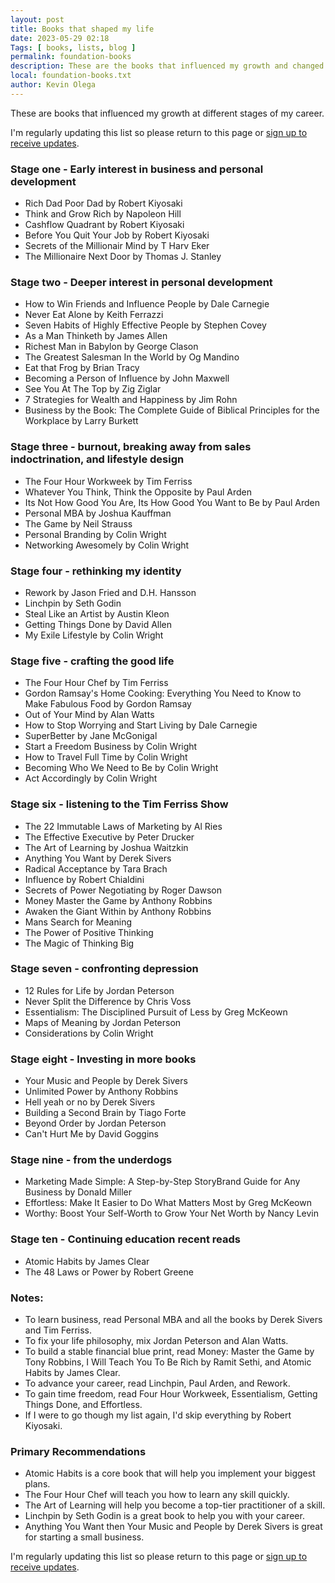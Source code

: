 ```yaml
--- 
layout: post 
title: Books that shaped my life
date: 2023-05-29 02:18
Tags: [ books, lists, blog ]
permalink: foundation-books
description: These are the books that influenced my growth and changed my life.
local: foundation-books.txt 
author: Kevin Olega 
--- 
```

These are books that influenced my growth at different stages of my career.

I'm regularly updating this list so please return to this page or [sign up to receive updates](https://sendfox.com/kevinolega).

### Stage one - Early interest in business and personal development

- Rich Dad Poor Dad by Robert Kiyosaki
- Think and Grow Rich by Napoleon Hill
- Cashflow Quadrant by Robert Kiyosaki
- Before You Quit Your Job by Robert Kiyosaki
- Secrets of the Millionair Mind by T Harv Eker
- The Millionaire Next Door by Thomas J. Stanley

### Stage two - Deeper interest in personal development

- How to Win Friends and Influence People by Dale Carnegie
- Never Eat Alone by Keith Ferrazzi
- Seven Habits of Highly Effective People by Stephen Covey
- As a Man Thinketh by James Allen
- Richest Man in Babylon by George Clason
- The Greatest Salesman In the World by Og Mandino
- Eat that Frog by Brian Tracy 
- Becoming a Person of Influence by John Maxwell 
- See You At The Top by Zig Ziglar 
- 7 Strategies for Wealth and Happiness by Jim Rohn 
- Business by the Book: The Complete Guide of Biblical Principles for the Workplace by Larry Burkett

### Stage three - burnout, breaking away from sales indoctrination, and lifestyle design

- The Four Hour Workweek by Tim Ferriss 
- Whatever You Think, Think the Opposite by Paul Arden
- Its Not How Good You Are, Its How Good You Want to Be by Paul Arden
- Personal MBA by Joshua Kauffman 
- The Game by Neil Strauss
- Personal Branding by Colin Wright
- Networking Awesomely by Colin Wright


### Stage four - rethinking my identity

- Rework by Jason Fried and D.H. Hansson
- Linchpin by Seth Godin
- Steal Like an Artist by Austin Kleon
- Getting Things Done by David Allen
- My Exile Lifestyle by Colin Wright 

### Stage five - crafting the good life

- The Four Hour Chef by Tim Ferriss
- Gordon Ramsay's Home Cooking: Everything You Need to Know to Make Fabulous Food by Gordon Ramsay
- Out of Your Mind by Alan Watts 
- How to Stop Worrying and Start Living by Dale Carnegie
- SuperBetter by Jane McGonigal
- Start a Freedom Business by Colin Wright
- How to Travel Full Time by Colin Wright
- Becoming Who We Need to Be by Colin Wright
- Act Accordingly by Colin Wright


### Stage six - listening to the Tim Ferriss Show

- The 22 Immutable Laws of Marketing by Al Ries
- The Effective Executive by Peter Drucker
- The Art of Learning by Joshua Waitzkin 
- Anything You Want by Derek Sivers 
- Radical Acceptance by Tara Brach
- Influence by Robert Chialdini
- Secrets of Power Negotiating by Roger Dawson
- Money Master the Game by Anthony Robbins 
- Awaken the Giant Within by Anthony Robbins
- Mans Search for Meaning
- The Power of Positive Thinking
- The Magic of Thinking Big 
 

### Stage seven - confronting depression

- 12 Rules for Life by Jordan Peterson 
- Never Split the Difference by Chris Voss 
- Essentialism: The Disciplined Pursuit of Less by Greg McKeown 
- Maps of Meaning by Jordan Peterson
- Considerations by Colin Wright

### Stage eight - Investing in more books

- Your Music and People by Derek Sivers 
- Unlimited Power by Anthony Robbins 
- Hell yeah or no by Derek Sivers 
- Building a Second Brain by Tiago Forte
- Beyond Order by Jordan Peterson
- Can't Hurt Me by David Goggins

### Stage nine - from the underdogs

- Marketing Made Simple: A Step-by-Step StoryBrand Guide for Any Business by Donald Miller 
- Effortless: Make It Easier to Do What Matters Most by Greg McKeown 
- Worthy: Boost Your Self-Worth to Grow Your Net Worth by Nancy Levin

### Stage ten - Continuing education recent reads

- Atomic Habits by James Clear
- The 48 Laws or Power by Robert Greene

### Notes:

+ To learn business, read Personal MBA and all the books by Derek Sivers and Tim Ferriss.
+ To fix your life philosophy, mix Jordan Peterson and Alan Watts.
+ To build a stable financial blue print, read Money: Master the Game by Tony Robbins, I Will Teach You To Be Rich by Ramit Sethi, and Atomic Habits by James Clear.
+ To advance your career, read Linchpin, Paul Arden, and Rework.
+ To gain time freedom, read Four Hour Workweek, Essentialism, Getting Things Done, and Effortless.
+ If I were to go though my list again, I'd skip everything by Robert Kiyosaki.


### Primary Recommendations
+ Atomic Habits is a core book that will help you implement your biggest plans.
+ The Four Hour Chef will teach you how to learn any skill quickly.
+ The Art of Learning will help you become a top-tier practitioner of a skill.
+ Linchpin by Seth Godin is a great book to help you with your career.
+ Anything You Want then Your Music and People by Derek Sivers is great for starting a small business.


I'm regularly updating this list so please return to this page or [sign up to receive updates](https://sendfox.com/kevinolega).